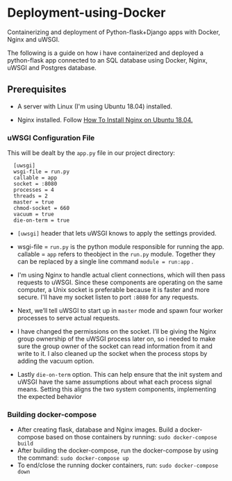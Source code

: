 # Deployment-using-Docker
Containerizing and deployment of Python-flask+Django apps with Docker, Nginx and uWSGI.

The following is a guide on how i have containerized and deployed a python-flask app connected to an SQL database using Docker, Nginx, uWSGI and Postgres database.

## Prerequisites
* A server with Linux (I'm using Ubuntu 18.04) installed.

* Nginx installed. Follow [How To Install Nginx on Ubuntu 18.04.](https://www.digitalocean.com/community/tutorials/how-to-install-nginx-on-ubuntu-18-04)  

### uWSGI Configuration File
This will be dealt by the ``app.py`` file in our project directory:
   
  
      [uwsgi]
      wsgi-file = run.py
      callable = app
      socket = :8080 
      processes = 4
      threads = 2
      master = true
      chmod-socket = 660
      vacuum = true
      die-on-term = true
    
    
 * ``[uwsgi]`` header that lets uWSGI knows to apply the settings provided. 
 
 * wsgi-file = ``run.py`` is the python module responsible for running the app. callable = ``app`` refers to theobject in the ``run.py``    module. Together they can be replaced by a single line command ```module = run:app``` .
 
 * I'm using Nginx to handle actual client connections, which will then pass requests to uWSGI. Since these components are                operating on the same computer, a Unix socket is preferable because it is faster and more secure. I'll have my socket listen to port ``:8080`` for any requests.
 
 * Next, we’ll tell uWSGI to start up in ``master`` mode and spawn four worker processes to serve actual requests.
 
 * I have changed the permissions on the socket. I’ll be giving the Nginx group ownership of the uWSGI process later on, so i needed to make sure the group owner of the socket can read information from it and write to it. I also cleaned up the socket when the process stops by adding the vacuum option.
 
 * Lastly ``die-on-term`` option. This can help ensure that the init system and uWSGI have the same assumptions about what each process signal means. Setting this aligns the two system components, implementing the expected behavior

### Building docker-compose
* After creating flask, database and Nginx images. Build a docker-compose based on those containers by running: 
      ```sudo docker-compose build```
* After building the docker-compose, run the docker-compose by using the command:
      ```sudo docker-compose up```
* To end/close the running docker containers, run:
      ```sudo docker-compose down```

